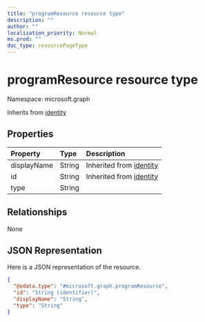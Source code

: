 ```yaml
---
title: "programResource resource type"
description: ""
author: ""
localization_priority: Normal
ms.prod: ""
doc_type: resourcePageType
---
```


# programResource resource type


Namespace: microsoft.graph




Inherits from [identity](../resources/identity.md)

## Properties
|Property|Type|Description|
|:---|:---|:---|
|displayName|String| Inherited from [identity](../resources/identity.md)|
|id|String| Inherited from [identity](../resources/identity.md)|
|type|String||

## Relationships
None

## JSON Representation
Here is a JSON representation of the resource.
<!-- {
  "blockType": "resource",
  "@odata.type": "microsoft.graph.programResource"
}
-->
``` json
{
  "@odata.type": "#microsoft.graph.programResource",
  "id": "String (identifier)",
  "displayName": "String",
  "type": "String"
}
```

